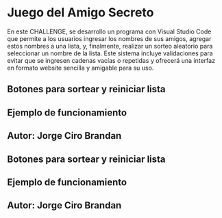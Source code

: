 <h1> Juego del Amigo Secreto </h1>

<p>
En este CHALLENGE, se desarrollo un programa con Visual Studio Code que permite a los usuarios ingresar los nombres de sus amigos, agregar estos nombres a una lista, y, finalmente, realizar un sorteo aleatorio para seleccionar un nombre de la lista. Este sistema incluye validaciones para evitar que se ingresen cadenas vacías o repetidas y ofrecerá una interfaz en formato website sencilla y amigable para su uso.
</p>

<h2> Botones para sortear y reiniciar lista</h2>

<h2> Ejemplo de funcionamiento</h2>

<h2> Autor: Jorge Ciro Brandan</h2>

<h2> Botones para sortear y reiniciar lista</h2>


<h2> Ejemplo de funcionamiento</h2>


<h2> Autor: Jorge Ciro Brandan</h2>

